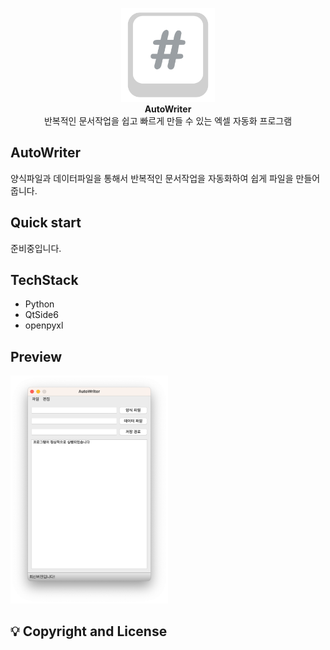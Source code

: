 <p align="center">
    <img width="150" src="/src/logo.png" alt="{Logo}"><br />
    <b>AutoWriter</b>
    <br>
    반복적인 문서작업을 쉽고 빠르게 만들 수 있는 엑셀 자동화 프로그램
</p>

## AutoWriter

양식파일과 데이터파일을 통해서 반복적인 문서작업을 자동화하여 쉽게 파일을 만들어 줍니다.

## Quick start

준비중입니다.

## TechStack

- Python
- QtSide6
- openpyxl

## Preview

<img src = "src/alpha.png" width = "50%">

## 💡 Copyright and License
